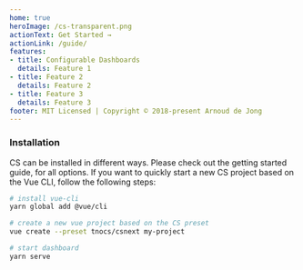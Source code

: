 ```yaml
---
home: true
heroImage: /cs-transparent.png
actionText: Get Started →
actionLink: /guide/
features:
- title: Configurable Dashboards
  details: Feature 1
- title: Feature 2
  details: Feature 2
- title: Feature 3
  details: Feature 3
footer: MIT Licensed | Copyright © 2018-present Arnoud de Jong
---
```


### Installation

CS can be installed in different ways. Please check out the getting started guide, for all options. If you want to quickly start a new CS project based on the Vue CLI, follow the following steps:

``` bash
# install vue-cli
yarn global add @vue/cli

# create a new vue project based on the CS preset
vue create --preset tnocs/csnext my-project

# start dashboard
yarn serve
```

